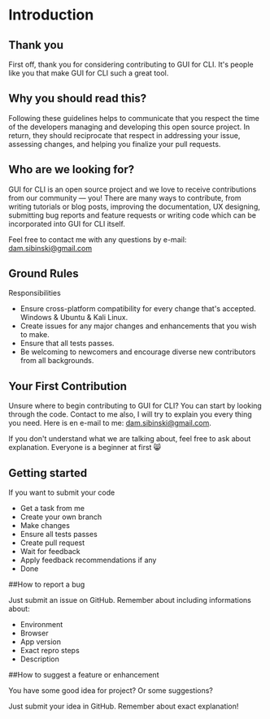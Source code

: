 # Introduction

## Thank you
First off, thank you for considering contributing to GUI for CLI. It's people like you that 
make GUI for CLI such a great tool.

## Why you should read this?
Following these guidelines helps to communicate that you respect the time of the developers 
managing and developing this open source project. In return, they should reciprocate that respect in 
addressing your issue, assessing changes, and helping you finalize your pull requests.

## Who are we looking for?
GUI for CLI is an open source project and we love to receive contributions from our
community — you! There are many ways to contribute, from writing tutorials or blog
posts, improving the documentation, UX designing, submitting bug reports and feature requests or writing
code which can be incorporated into GUI for CLI itself.

Feel free to contact me with any questions by e-mail: dam.sibinski@gmail.com

## Ground Rules
Responsibilities

- Ensure cross-platform compatibility for every change that's accepted. Windows & Ubuntu & Kali Linux.
- Create issues for any major changes and enhancements that you wish to make.
- Ensure that all tests passes.
- Be welcoming to newcomers and encourage diverse new contributors from all backgrounds.

## Your First Contribution
Unsure where to begin contributing to GUI for CLI? You can start by looking through the code. 
Contact to me also, I will try to explain you every thing you need. Here is en e-mail to me: dam.sibinski@gmail.com.

If you don't understand what we are talking about, feel free to ask about explanation. Everyone is 
a beginner at first 😸

## Getting started

If you want to submit your code

- Get a task from me
- Create your own branch
- Make changes
- Ensure all tests passes
- Create pull request
- Wait for feedback
- Apply feedback recommendations if any
- Done

##How to report a bug

Just submit an issue on GitHub. Remember about including informations about:

- Environment
- Browser
- App version
- Exact repro steps
- Description

##How to suggest a feature or enhancement

You have some good idea for project? Or some suggestions? 

Just submit your idea in GitHub. Remember about exact explanation!

